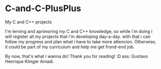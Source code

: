 # C-and-C-PlusPlus
My C and C++ projects

I'm lerning and aprimoring my C and C++ knowledge, so while i'm doing i will register all my projects that i'm developing day-a-day. 
  with that i can follow my progress and plan what i have to take more attencion. Otherwise, it could be part of my curriculum and help me get frond-end job. 
  
By now, that's what i wanna do!  Thank you for reading! :D  ass: Gustavo Henrique Klinger Amadi.
